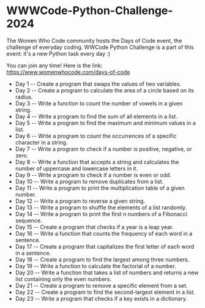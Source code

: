# WWWCode-Python-Challenge-2024

The Women Who Code community hosts the Days of Code event, the challenge of everyday coding.
WWCode Python Challenge is a part of this event: it's a new Python task every day :)

You can join any time!
Here is the link:
https://www.womenwhocode.com/days-of-code


- Day 1 -- Create a program that swaps the values of two variables.
- Day 2 -- Create a program to calculate the area of a circle based on its radius.
- Day 3 -- Write a function to count the number of vowels in a given string.
- Day 4 -- Write a program to find the sum of all elements in a list.
- Day 5 -- Write a program to find the maximum and minimum values in a list.
- Day 6 -- Write a program to count the occurrences of a specific character in a string.
- Day 7 -- Write a program to check if a number is positive, negative, or zero.
- Day 8 -- Write a function that accepts a string and calculates the number of uppercase and lowercase letters in it.
- Day 9 -- Write a program to check if a number is even or odd.
- Day 10 -- Write a program to remove duplicates from a list.
- Day 11 -- Write a program to print the multiplication table of a given number.
- Day 12 -- Write a program to reverse a given string.
- Day 13 -- Write a program to shuffle the elements of a list randomly.
- Day 14 -- Write a program to print the first n numbers of a Fibonacci sequence.
- Day 15 -- Create a program that checks if a year is a leap year.
- Day 16 -- Write a function that counts the frequency of each word in a sentence.
- Day 17 -- Create a program that capitalizes the first letter of each word in a sentence.
- Day 18 -- Create a program to find the largest among three numbers.
- Day 19 -- Write a function to calculate the factorial of a number.
- Day 20 -- Write a function that takes a list of numbers and returns a new list containing only the even numbers.
- Day 21 -- Create a program to remove a specific element from a set.
- Day 22 -- Create a program to find the second-largest element in a list.
- Day 23 -- Write a program that checks if a key exists in a dictionary.
